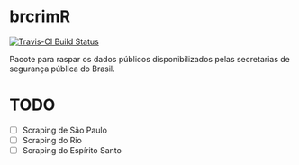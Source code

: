 # brcrimR

[![Travis-CI Build Status](https://travis-ci.org/azeloc/brcrimR.svg?branch=master)](https://travis-ci.org/azeloc/brcrimR)

Pacote para raspar os dados públicos disponibilizados pelas secretarias de segurança pública do Brasil.

# TODO

- [ ] Scraping de São Paulo
- [ ] Scraping do Rio
- [ ] Scraping do Espírito Santo
